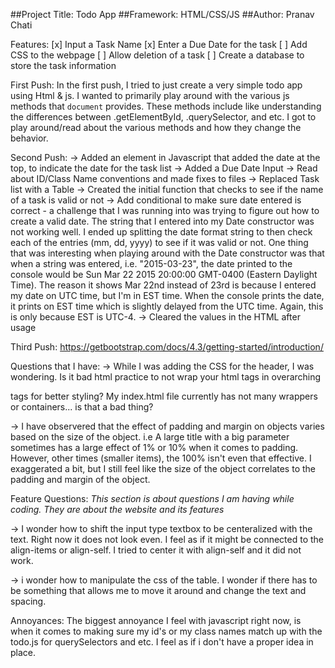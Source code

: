 ##Project Title: Todo App
##Framework: HTML/CSS/JS
##Author: Pranav Chati

Features:
[x] Input a Task Name
[x] Enter a Due Date for the task
[ ] Add CSS to the webpage
[ ] Allow deletion of a task
[ ] Create a database to store the task information

First Push:
In the first push, I tried to just create a very simple todo app using Html & js. I wanted to primarily play around with the various js methods that `document` provides. These methods include like understanding the differences between .getElementById, .querySelector, and etc. I got to play around/read about the various methods and how they change the behavior. 

Second Push:
-> Added an element in Javascript that added the date at the top, to indicate the date for the task list
-> Added a Due Date Input
-> Read about ID/Class Name conventions and made fixes to files
-> Replaced Task list with a Table
-> Created the initial function that checks to see if the name of a task is valid or not
-> Add conditional to make sure date entered is correct
    - a challenge that I was running into was trying to figure out how to create a valid date. The string that I entered into my Date constructor was not working well. I ended up splitting the date format string to then check each of the entries (mm, dd, yyyy) to see if it was valid or not. One thing that was interesting when playing around with the Date constructor was that when a string was entered, i.e. "2015-03-23", the date printed to the console would be Sun Mar 22 2015 20:00:00 GMT-0400 (Eastern Daylight Time). The reason it shows Mar 22nd instead of 23rd is because I entered my date on UTC time, but I'm in EST time. When the console prints the date, it prints on EST time which is slightly delayed from the UTC time. Again, this is only because EST is UTC-4.
-> Cleared the values in the HTML after usage

Third Push:
https://getbootstrap.com/docs/4.3/getting-started/introduction/


Questions that I have:
-> While I was adding the CSS for the header, I was wondering. Is it bad html practice to not wrap your html tags in overarching <div> tags for better styling? My index.html file currently has not many wrappers or containers... is that a bad thing?

-> I have observered that the effect of padding and margin on objects varies based on the size of the object. i.e A large title with a big parameter sometimes has a large effect of 1% or 10% when it comes to padding. However, other times (smaller items), the 100% isn't even that effective. I exaggerated a bit, but I still feel like the size of the object correlates to the padding and margin of the object.


Feature Questions:
*This section is about questions I am having while coding. They are about the website and its features*

-> I wonder how to shift the input type textbox to be centeralized with the text. Right now it does not look even. I feel as if it might be connected to the align-items or align-self. I tried to center it with align-self and it did not work.

-> i wonder how to manipulate the css of the table. I wonder if there has to be something that allows me to move it around and change the text and spacing.


Annoyances:
The biggest annoyance I feel with javascript right now, is when it comes to making sure my id's or my class names match up with the todo.js for querySelectors and etc. I feel as if i don't have a proper idea in place.
